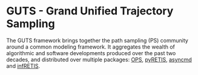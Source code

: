 # GUTS - Grand Unified Trajectory Sampling

The GUTS framework brings together the path sampling (PS) community around a common modeling framework.
It aggregates the wealth of algorithmic and software developments produced over the past two decades, and distributed over multiple
packages: [OPS](https://github.com/openpathsampling/openpathsampling), [pyRETIS](https://gitlab.com/pyretis/pyretis), [asyncmd](https://github.com/bio-phys/asyncmd) and [infRETIS](https://github.com/infretis/infretis).
